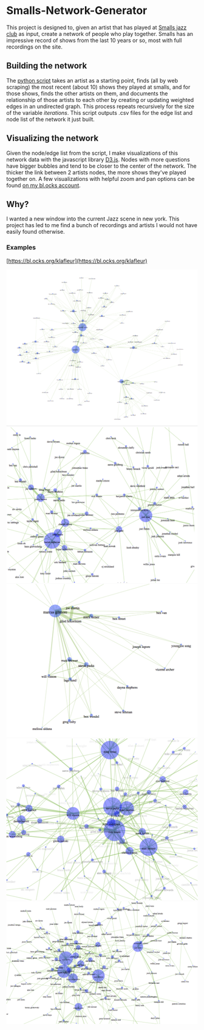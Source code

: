 # Smalls-Network-Generator

This project is designed to, given an artist that has played at [Smalls jazz club](http://smallslive.com/) as input, create a network of people who play together. Smalls has an impressive record of shows from the last 10 years or so, most with full recordings on the site.

## Building the network
The [python script](/blob/master/networkgen.py) takes an artist as 
a starting point, finds (all by web scraping) the most recent (about 10) shows they played at smalls, and for those shows, finds the other artists on them, and documents the relationship of those artists to each other by creating or updating weighted edges in an undirected graph. This process repeats recursively for the size of the variable *iterations*. This script outputs .csv files for the edge list and node list of the network it just built.
## Visualizing the network 
Given the node/edge list from the script, I make visualizations of this network data with the javascript library [D3.js](d3js.org). Nodes with more questions have bigger bubbles and tend to be closer to the center of the network. The thicker the link between 2 artists nodes, the more shows they've played together on. A few visualizations with helpful zoom and pan options can be found [on my bl.ocks account](https://bl.ocks.org/klafleur).
## Why?
I wanted a new window into the current Jazz scene in new york. This project has led to me find a bunch of recordings and artists I would not have easily found otherwise.

### Examples
[https://bl.ocks.org/klafleur](https://bl.ocks.org/klafleur)

![](Screenshots/ex5.png)
![](Screenshots/ex1.png)
![](Screenshots/ex4.png)
![](Screenshots/ex2.png)
![](Screenshots/ex3.png)